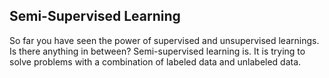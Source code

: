 ## Semi-Supervised Learning

So far you have seen the power of supervised and unsupervised learnings. Is there anything in between? Semi-supervised learning is. It is trying to solve problems with a combination of labeled data and unlabeled data.
